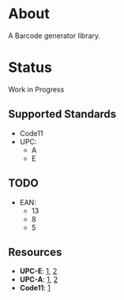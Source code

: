 # About
A Barcode generator library.

# Status
Work in Progress

## Supported Standards
- Code11
- UPC:
  - A
  - E

## TODO
- EAN:
  - 13
  - 8
  - 5

## Resources
- **UPC-E**: [1](https://www.morovia.com/kb/UPCE-Specification-10634.html), [2](https://www.cristallight.com/ibarcoder/help/barcodes/upce.htm)
- **UPC-A**: [1](https://virgool.io/CE-SHAHED-publication/barcode-afff04psd1in), [2](https://en.wikipedia.org/wiki/Universal_Product_Code)
- **Code11**: [1](https://web.archive.org/web/20070202060711/http://www.barcodeisland.com/code11.phtml)
